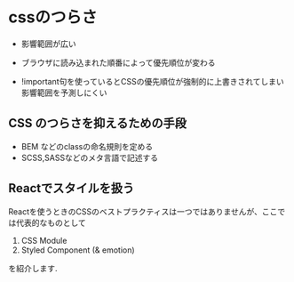 # cssのつらさ

- 影響範囲が広い

- ブラウザに読み込まれた順番によって優先順位が変わる

- !important句を使っているとCSSの優先順位が強制的に上書きされてしまい影響範囲を予測しにくい


## CSS のつらさを抑えるための手段

- BEM などのclassの命名規則を定める
- SCSS,SASSなどのメタ言語で記述する

## Reactでスタイルを扱う

Reactを使うときのCSSのベストプラクティスは一つではありませんが、ここでは代表的なものとして

1. CSS Module
1. Styled Component (& emotion)

を紹介します. 